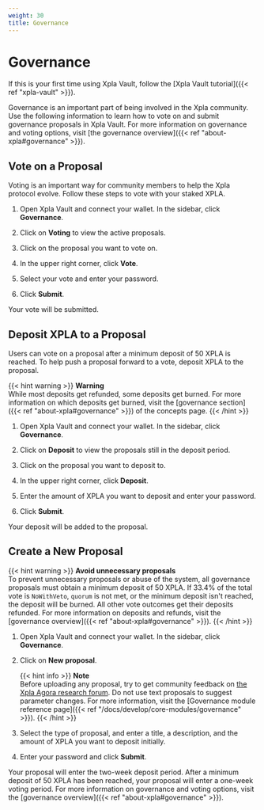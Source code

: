 ```yaml
---
weight: 30
title: Governance
---
```


# Governance

If this is your first time using Xpla Vault, follow the [Xpla Vault tutorial]({{< ref "xpla-vault" >}}).

Governance is an important part of being involved in the Xpla community. Use the following information to learn how to vote on and submit governance proposals in Xpla Vault. For more information on governance and voting options, visit [the governance overview]({{< ref "about-xpla#governance" >}}).

## Vote on a Proposal

Voting is an important way for community members to help the Xpla protocol evolve. Follow these steps to vote with your staked XPLA.

1. Open Xpla Vault and connect your wallet. In the sidebar, click **Governance**.

2. Click on **Voting** to view the active proposals.

3. Click on the proposal you want to vote on.

4. In the upper right corner, click **Vote**.

5. Select your vote and enter your password.

6. Click **Submit**.

Your vote will be submitted.

## Deposit XPLA to a Proposal

Users can vote on a proposal after a minimum deposit of 50 XPLA is reached. To help push a proposal forward to a vote, deposit XPLA to the proposal.

{{< hint warning >}}
**Warning**  
While most deposits get refunded, some deposits get burned. For more information on which deposits get burned, visit the [governance section]({{< ref "about-xpla#governance" >}}) of the concepts page.
{{< /hint >}}

1. Open Xpla Vault and connect your wallet. In the sidebar, click **Governance**.

2. Click on **Deposit** to view the proposals still in the deposit period.

3. Click on the proposal you want to deposit to.

4. In the upper right corner, click **Deposit**.

5. Enter the amount of XPLA you want to deposit and enter your password.

6.  Click **Submit**.

Your deposit will be added to the proposal.

## Create a New Proposal

{{< hint warning >}}
**Avoid unnecessary proposals**  
To prevent unnecessary proposals or abuse of the system, all governance proposals must obtain a minimum deposit of 50 XPLA. If 33.4% of the total vote is `NoWithVeto`, `quorum` is not met, or the minimum deposit isn't reached, the deposit will be burned. All other vote outcomes get their deposits refunded. For more information on deposits and refunds, visit the [governance overview]({{< ref "about-xpla#governance" >}}).
{{< /hint >}}

1. Open Xpla Vault and connect your wallet. In the sidebar, click **Governance**.

2. Click on **New proposal**.

   {{< hint info >}}
   **Note**  
   Before uploading any proposal, try to get community feedback on [the Xpla Agora research forum](https://agora.xpla.io/).
   Do not use text proposals to suggest parameter changes. For more information, visit the [Governance module reference page]({{< ref "/docs/develop/core-modules/governance" >}}).
   {{< /hint >}}

3. Select the type of proposal, and enter a title, a description, and the amount of XPLA you want to deposit initially.

4. Enter your password and click **Submit**.

Your proposal will enter the two-week deposit period. After a minimum deposit of 50 XPLA has been reached, your proposal will enter a one-week voting period. For more information on governance and voting options, visit the [governance overview]({{< ref "about-xpla#governance" >}}).
